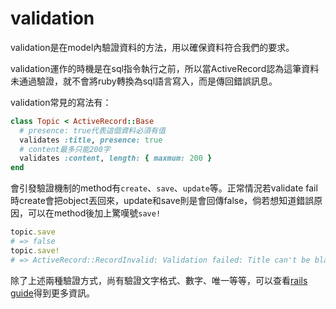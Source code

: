 # validation

validation是在model內驗證資料的方法，用以確保資料符合我們的要求。

validation運作的時機是在sql指令執行之前，所以當ActiveRecord認為這筆資料未通過驗證，就不會將ruby轉換為sql語言寫入，而是傳回錯誤訊息。

validation常見的寫法有：
```ruby
class Topic < ActiveRecord::Base
  # presence: true代表這個資料必須有值
  validates :title, presence: true
  # content最多只能200字
  validates :content, length: { maxmum: 200 }
end
```
會引發驗證機制的method有`create`、`save`、`update`等。正常情況若validate fail時create會把object丟回來，update和save則是會回傳false，倘若想知道錯誤原因，可以在method後加上驚嘆號`save!`
```ruby
topic.save
# => false
topic.save!
# => ActiveRecord::RecordInvalid: Validation failed: Title can't be blank
```

除了上述兩種驗證方式，尚有驗證文字格式、數字、唯一等等，可以查看[rails guide](http://guides.rubyonrails.org/active_record_validations.html)得到更多資訊。


